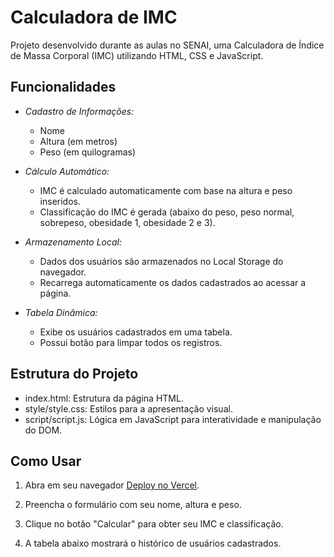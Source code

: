 # Calculadora de IMC

Projeto desenvolvido durante as aulas no SENAI, uma Calculadora de Índice de Massa Corporal (IMC) utilizando HTML, CSS e JavaScript.

## Funcionalidades

- *Cadastro de Informações:*
  - Nome
  - Altura (em metros)
  - Peso (em quilogramas)

- *Cálculo Automático:*
  - IMC é calculado automaticamente com base na altura e peso inseridos.
  - Classificação do IMC é gerada (abaixo do peso, peso normal, sobrepeso, obesidade 1, obesidade 2 e 3).

- *Armazenamento Local:*
  - Dados dos usuários são armazenados no Local Storage do navegador.
  - Recarrega automaticamente os dados cadastrados ao acessar a página.

- *Tabela Dinâmica:*
  - Exibe os usuários cadastrados em uma tabela.
  - Possui botão para limpar todos os registros.

## Estrutura do Projeto

- index.html: Estrutura da página HTML.
- style/style.css: Estilos para a apresentação visual.
- script/script.js: Lógica em JavaScript para interatividade e manipulação do DOM.


## Como Usar

1. Abra em seu navegador <a href="https://calculadora-imc-sage-omega.vercel.app/">Deploy no Vercel</a>.

2. Preencha o formulário com seu nome, altura e peso.

3. Clique no botão "Calcular" para obter seu IMC e classificação.

4. A tabela abaixo mostrará o histórico de usuários cadastrados.


